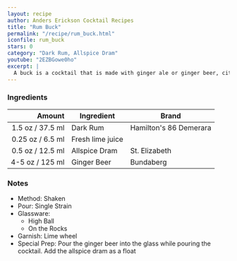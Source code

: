 ```yaml
---
layout: recipe
author: Anders Erickson Cocktail Recipes
title: "Rum Buck"
permalink: "/recipe/rum_buck.html"
iconfile: rum_buck
stars: 0
category: "Dark Rum, Allspice Dram"
youtube: "2EZBGowe0ho"
excerpt: |
  A buck is a cocktail that is made with ginger ale or ginger beer, citrus juice, and any of a number of base liquors. Buck cocktails are sometimes called mules.
---
```


### Ingredients

|  Amount | Ingredient       | Brand                  |
| ------: | ---------------- | ---------------------- |
|  1.5 oz / 37.5 ml | Dark Rum         | Hamilton's 86 Demerara |
| 0.25 oz / 6.5 ml | Fresh lime juice |
|  0.5 oz / 12.5 ml | Allspice Dram    | St. Elizabeth          |
|  4-5 oz / 125 ml | Ginger Beer      | Bundaberg              |

### Notes

- Method: Shaken
- Pour: Single Strain
- Glassware:
  - High Ball
  - On the Rocks
- Garnish: Lime wheel
- Special Prep: Pour the ginger beer into the glass while pouring the cocktail. Add the allspice dram as a float
